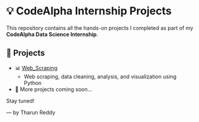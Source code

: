 # 💡 CodeAlpha Internship Projects

This repository contains all the hands-on projects I completed as part of my **CodeAlpha Data Science Internship**.

## 📂 Projects

- 📊 [Web_Scraping](./Internship-Data-Analysis)
  - Web scraping, data cleaning, analysis, and visualization using Python
- 📁 More projects coming soon...

Stay tuned!

— by Tharun Reddy
